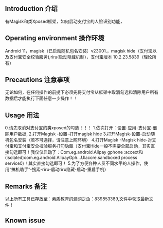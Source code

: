 ## Introduction 介绍

有Magisk和类Xposed​框架，如何启动支付宝的人脸识别功能，

## Operating environment 操作环境

Android 11，magisk（已启动随机包名安装）v23001.，magisk hide（支付宝以及支付宝安全校验服务),riru(启动隐藏机制），支付宝版本 10.2.23.5839（理论所有）

## Precautions 注意事项

无论如何，在任何操作的前提下必须先将支付宝从框架中取消勾选和清除用户所有数据后才能执行下面任意一步操作！！

## Usage 用法

0.请先取消对支付宝的类xposed的勾选！！！
1.依次打开：设置-应用-支付宝-删除用户数据,
2.打开Magisk -设置-打开magisk hide
3.打开Magisk-设置-启动随机包名安装（若不可选择，请注意上网环境）
4.打开Magisk -Magisk hide-对支付宝和支付宝安全校验服务打勾隐藏（支付宝Hide一般不需要全部启动，其实直接勾选即可！我仅仅启动了：Com.eg.android.Alipay gphone :accext和(isolated)com.eg.android.AlipayGph...Ulacore.sandboxed process service0)！其实直接勾选即可！
5.为了方便各种人员不同水平的人操作，使用“搞机助手”-搜索-riru-启动riru隐藏-启动-重启手机）

## Remarks 备注

以上所有工具已存放至：素质教育的漏网之鱼：839853389,文件中获取最新文件！

## Known issue

